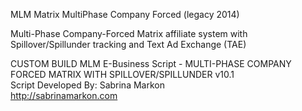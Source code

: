 MLM Matrix MultiPhase Company Forced (legacy 2014)

Multi-Phase Company-Forced Matrix affiliate system with Spillover/Spillunder tracking and Text Ad Exchange (TAE)

CUSTOM BUILD MLM E-Business Script - MULTI-PHASE COMPANY FORCED MATRIX WITH SPILLOVER/SPILLUNDER v10.1      		      
Script Developed By: Sabrina Markon 				      
http://sabrinamarkon.com
